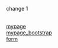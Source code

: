 <!DOCTYPE html>
<html>

<head>
    <title>My Websites!</title>
    <!-- Bootstrap core CSS -->
    <link rel="stylesheet" href="https://stackpath.bootstrapcdn.com/bootstrap/4.2.1/css/bootstrap.min.css" integrity="sha384-GJzZqFGwb1QTTN6wy59ffF1BuGJpLSa9DkKMp0DgiMDm4iYMj70gZWKYbI706tWS" crossorigin="anonymous">
    <link href="../resources/css/my_style.css" rel="stylesheet">
</head>

<body>
    <p>change 1<p>
    <br>
    <a href="mypage.HTML">mypage</a>
    <br>
    <a href="mypage_bootstrap.HTML">mypage_bootstrap</a>
    <br>
    <a href="form.HTML">form</a>

</body>

</html>
